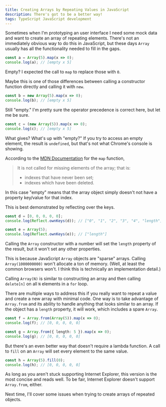 ```yaml
---
title: Creating Arrays by Repeating Values in JavaScript
description: There's got to be a better way!
tags: TypeScript JavaScript development
---
```


Sometimes when I'm prototyping an user interface I need some mock data and want to create an array of repeating elements. There's not an immediately obvious way to do this in JavaScript, but these days `Array` usually has all the functionality needed to fill in the gaps.

<!--more-->

```ts
const a = Array(5).map(x => 0);
console.log(a); // [empty x 5]
```

Empty? I expected the call to `map` to replace those with `0`.

Maybe this is one of those differences between calling a constructor function directly and calling it with `new`.

```ts
const b = new Array(5).map(x => 0);
console.log(b); // [empty x 5]
```

Still "empty." I'm pretty sure the operator precedence is correct here, but let me be sure.

```ts
const c = (new Array(5)).map(x => 0);
console.log(c); // [empty x 5]
```

What gives? What's up with "empty?" If you try to access an empty element, the result is `undefined`, but that's not what Chrome's console is showing.

According to the [MDN Documentation](https://developer.mozilla.org/en-US/docs/Web/JavaScript/Reference/Global_Objects/Array/map#description) for the `map` function,

> It is not called for missing elements of the array; that is:
> - indexes that have never been set;
> - indexes which have been deleted.

In this case "empty" means that the array object simply doesn't not have a property key/value for that index.

This is best demonstrated by reflecting over the keys.

```ts
const d = [0, 0, 0, 0, 0];
console.log(Reflect.ownKeys(d)); // ["0", "1", "2", "3", "4", "length"]

const e = Array(5);
console.log(Reflect.ownKeys(e)); // ["length"]
```

Calling the `Array` constructor with a number will set the `length` property of the result, but it won't set any other properties.

This is because JavaScript `Array` objects are "sparse" arrays. Calling `Array(1000000000)` won't allocate a ton of memory. (Well, at least the common browsers won't. I think this is technically an implementation detail.)

Calling `Array(N)` is similar to constructing an array and then calling `delete[n]` on all `N` elements in a `for` loop.

There are multiple ways to address this if you really want to repeat a value and create a new array with minimal code. One way is to take advantage of `Array.from` and its ability to handle anything that looks similar to an array. If the object has a `length` property, it will work, which includes a spare `Array`.

```ts
const f = Array.from(Array(5)).map(x => 0);
console.log(f); // [0, 0, 0, 0, 0]

const g = Array.from({ length: 5 }).map(x => 0);
console.log(g); // [0, 0, 0, 0, 0]
```

But there's an even better way that doesn't require a lambda function. A call to `fill` on an `Array` will set every element to the same value.

```ts
const h = Array(5).fill(0);
console.log(h); // [0, 0, 0, 0, 0]
```

As long as you aren't stuck supporting Internet Explorer, this version is the most concise and reads well. To be fair, Internet Explorer doesn't support `Array.from`, either.

Next time, I'll cover some issues when trying to create arrays of repeated objects.
